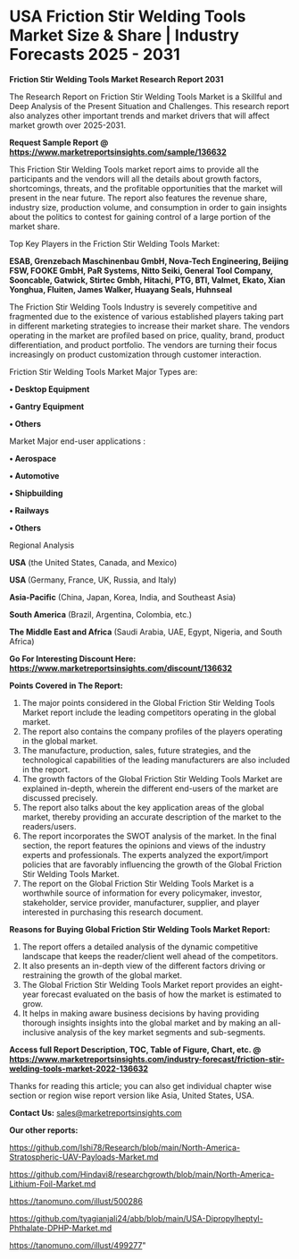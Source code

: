 # USA Friction Stir Welding Tools Market Size & Share | Industry Forecasts 2025 - 2031

<strong>Friction Stir Welding Tools Market Research Report 2031</strong>

The Research Report on Friction Stir Welding Tools Market is a Skillful and Deep Analysis of the Present Situation and Challenges. This research report also analyzes other important trends and market drivers that will affect market growth over 2025-2031.

<strong>Request Sample Report @ <a href=https://www.marketreportsinsights.com/sample/136632>https://www.marketreportsinsights.com/sample/136632</a></strong>

This Friction Stir Welding Tools market report aims to provide all the participants and the vendors will all the details about growth factors, shortcomings, threats, and the profitable opportunities that the market will present in the near future. The report also features the revenue share, industry size, production volume, and consumption in order to gain insights about the politics to contest for gaining control of a large portion of the market share.

Top Key Players in the Friction Stir Welding Tools Market:

<strong>ESAB, Grenzebach Maschinenbau GmbH, Nova-Tech Engineering, Beijing FSW, FOOKE GmbH, PaR Systems, Nitto Seiki, General Tool Company, Sooncable, Gatwick, Stirtec Gmbh, Hitachi, PTG, BTI, Valmet, Ekato, Xian Yonghua, Fluiten, James Walker, Huayang Seals, Huhnseal</strong>

The Friction Stir Welding Tools Industry is severely competitive and fragmented due to the existence of various established players taking part in different marketing strategies to increase their market share. The vendors operating in the market are profiled based on price, quality, brand, product differentiation, and product portfolio. The vendors are turning their focus increasingly on product customization through customer interaction.

Friction Stir Welding Tools Market Major Types are:

<strong>• Desktop Equipment

• Gantry Equipment

• Others</strong>

Market Major end-user applications :

<strong>• Aerospace

• Automotive

• Shipbuilding

• Railways

• Others</strong>

Regional Analysis

</u><strong><b>USA</b></strong> (the United States, Canada, and Mexico)

<strong><b>USA </b></strong>(Germany, France, UK, Russia, and Italy)

<strong><b>Asia-Pacific</b></strong> (China, Japan, Korea, India, and Southeast Asia)

<strong><b>South America</b></strong> (Brazil, Argentina, Colombia, etc.)

<strong><b>The Middle East and Africa</b></strong> (Saudi Arabia, UAE, Egypt, Nigeria, and South Africa)

<strong>Go For Interesting Discount Here: <a href=https://www.marketreportsinsights.com/discount/136632>https://www.marketreportsinsights.com/discount/136632</a></strong>

<strong>Points Covered in The Report:</strong>
<ol>
  <li>The major points considered in the Global Friction Stir Welding Tools Market report include the leading competitors operating in the global market.</li>
  <li>The report also contains the company profiles of the players operating in the global market.</li>
  <li>The manufacture, production, sales, future strategies, and the technological capabilities of the leading manufacturers are also included in the report.</li>
  <li>The growth factors of the Global Friction Stir Welding Tools Market are explained in-depth, wherein the different end-users of the market are discussed precisely.</li>
  <li>The report also talks about the key application areas of the global market, thereby providing an accurate description of the market to the readers/users.</li>
  <li>The report incorporates the SWOT analysis of the market. In the final section, the report features the opinions and views of the industry experts and professionals. The experts analyzed the export/import policies that are favorably influencing the growth of the Global Friction Stir Welding Tools Market.</li>
  <li>The report on the Global Friction Stir Welding Tools Market is a worthwhile source of information for every policymaker, investor, stakeholder, service provider, manufacturer, supplier, and player interested in purchasing this research document.</li>
</ol>
<strong>Reasons for Buying Global Friction Stir Welding Tools Market Report:</strong>

<ol>
  <li>The report offers a detailed analysis of the dynamic competitive landscape that keeps the reader/client well ahead of the competitors.</li>
  <li>It also presents an in-depth view of the different factors driving or restraining the growth of the global market.</li>
  <li>The Global Friction Stir Welding Tools Market report provides an eight-year forecast evaluated on the basis of how the market is estimated to grow.</li>
  <li>It helps in making aware business decisions by having providing thorough insights insights into the global market and by making an all-inclusive analysis of the key market segments and sub-segments.</li>
</ol>
<strong>Access full Report Description, TOC, Table of Figure, Chart, etc. @ <a href=https://www.marketreportsinsights.com/industry-forecast/friction-stir-welding-tools-market-2022-136632>https://www.marketreportsinsights.com/industry-forecast/friction-stir-welding-tools-market-2022-136632</a></strong>


Thanks for reading this article; you can also get individual chapter wise section or region wise report version like Asia, United States, USA.

<strong>Contact Us:</strong>
sales@marketreportsinsights.com

<strong>Our other reports:</strong>

<a href=https://github.com/Ishi78/Research/blob/main/North-America-Stratospheric-UAV-Payloads-Market.md>https://github.com/Ishi78/Research/blob/main/North-America-Stratospheric-UAV-Payloads-Market.md</a>

<a href=https://github.com/Hindavi8/researchgrowth/blob/main/North-America-Lithium-Foil-Market.md>https://github.com/Hindavi8/researchgrowth/blob/main/North-America-Lithium-Foil-Market.md</a>

<a href=https://tanomuno.com/illust/500286>https://tanomuno.com/illust/500286</a>

<a href=https://github.com/tyagianjali24/abb/blob/main/USA-Dipropylheptyl-Phthalate-DPHP-Market.md>https://github.com/tyagianjali24/abb/blob/main/USA-Dipropylheptyl-Phthalate-DPHP-Market.md</a>

<a href=https://tanomuno.com/illust/499277>https://tanomuno.com/illust/499277</a>"
